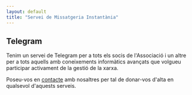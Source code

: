 ```yaml
---
layout: default
title: "Servei de Missatgeria Instantània"
---
```


## Telegram

Tenim un servei de Telegram per a tots els socis de l'Associació i un altre per a tots aquells amb coneixements informàtics avançats que volgueu participar activament de la gestió de la xarxa.

Poseu-vos en [contacte](/contacte/) amb nosaltres per tal de donar-vos d'alta en qualsevol d'aquests serveis.

